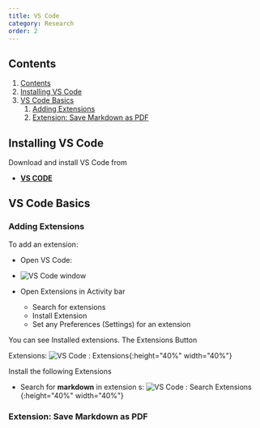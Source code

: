 ```yaml
---
title: VS Code
category: Research
order: 2
---
```


## Contents
1. [Contents](#contents)
2. [Installing VS Code](#installing-vs-code)
3. [VS Code Basics](#vs-code-basics)
   1. [Adding Extensions](#adding-extensions)
   2. [Extension: Save Markdown as PDF](#extension-save-markdown-as-pdf)

## Installing VS Code
Download and install VS Code from
- **[VS CODE](https://code.visualstudio.com)**

## VS Code Basics



### Adding Extensions
To add an extension:
- Open VS Code:
- ![VS Code window](https://scotentsd.github.io/tutorials/images/vscode.png)






- Open Extensions in Activity bar
  - Search for extensions
  - Install Extension
  - Set any Preferences (Settings) for an extension


You can see Installed extensions. 
The Extensions Button 

Extensions: 
![VS Code : Extensions](https://scotentsd.github.io/tutorials/images/installed.png){:height="40%" width="40%"}

Install the following Extensions
- Search for **markdown** in extension s:
![VS Code : Search Extensions](https://scotentsd.github.io/tutorials/images/extensionsearch.png){:height="40%" width="40%"}

### Extension: Save Markdown as PDF
